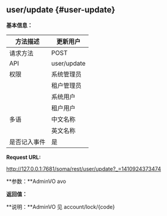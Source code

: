 ## user/update {#user-update}

**基本信息：**

| 方法描述 | 更新用户 |
| --- | --- |
| 请求方法 | POST |
| API | user/update |
| 权限 | 系统管理员 | 是 |
|  | 租户管理员 | 是 |
|  | 系统用户 | 是 |
|  | 租户用户 | 否 |
| 多语 | 中文名称 | 更新用户 |
|  | 英文名称 | **Update User** |
| 是否记入事件 | 是 |

**Request URL:**

http://127.0.0.1:7681/soma/rest/user/update?_=1410924373474

**参数：**AdminVO avo

**返回值：**

**说明：**AdminVO 见 account/lock/{code}